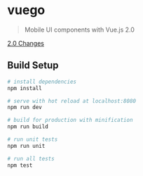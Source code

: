 # vuego

> Mobile UI components with Vue.js 2.0

[2.0 Changes](https://github.com/vuejs/vue/issues/2873)

## Build Setup

``` bash
# install dependencies
npm install

# serve with hot reload at localhost:8080
npm run dev

# build for production with minification
npm run build

# run unit tests
npm run unit

# run all tests
npm test
```

